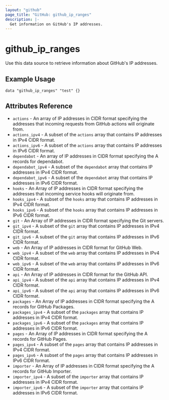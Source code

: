 ```yaml
---
layout: "github"
page_title: "GitHub: github_ip_ranges"
description: |-
  Get information on GitHub's IP addresses.
---
```


# github_ip_ranges

Use this data source to retrieve information about GitHub's IP addresses.

## Example Usage

```hcl
data "github_ip_ranges" "test" {}
```

## Attributes Reference

 * `actions` - An array of IP addresses in CIDR format specifying the addresses that incoming requests from GitHub actions will originate from.
 * `actions_ipv4` - A subset of the `actions` array that contains IP addresses in IPv4 CIDR format.
 * `actions_ipv6` - A subset of the `actions` array that contains IP addresses in IPv6 CIDR format.
 * `dependabot` - An array of IP addresses in CIDR format specifying the A records for dependabot.
 * `dependabot_ipv4` - A subset of the `dependabot` array that contains IP addresses in IPv4 CIDR format.
 * `dependabot_ipv6` - A subset of the `dependabot` array that contains IP addresses in IPv6 CIDR format.
 * `hooks` - An Array of IP addresses in CIDR format specifying the addresses that incoming service hooks will originate from.
 * `hooks_ipv4` - A subset of the `hooks` array that contains IP addresses in IPv4 CIDR format.
 * `hooks_ipv6` - A subset of the `hooks` array that contains IP addresses in IPv6 CIDR format.
 * `git` - An Array of IP addresses in CIDR format specifying the Git servers.
 * `git_ipv4` - A subset of the `git` array that contains IP addresses in IPv4 CIDR format.
 * `git_ipv6` - A subset of the `git` array that contains IP addresses in IPv6 CIDR format.
 * `web` - An Array of IP addresses in CIDR format for GitHub Web.
 * `web_ipv4` - A subset of the `web` array that contains IP addresses in IPv4 CIDR format.
 * `web_ipv6` - A subset of the `web` array that contains IP addresses in IPv6 CIDR format.
 * `api` - An Array of IP addresses in CIDR format for the GitHub API.
 * `api_ipv4` - A subset of the `api` array that contains IP addresses in IPv4 CIDR format.
 * `api_ipv6` - A subset of the `api` array that contains IP addresses in IPv6 CIDR format.
 * `packages` - An Array of IP addresses in CIDR format specifying the A records for GitHub Packages.
 * `packages_ipv4` - A subset of the `packages` array that contains IP addresses in IPv4 CIDR format.
 * `packages_ipv6` - A subset of the `packages` array that contains IP addresses in IPv6 CIDR format.
 * `pages` - An Array of IP addresses in CIDR format specifying the A records for GitHub Pages.
 * `pages_ipv4` - A subset of the `pages` array that contains IP addresses in IPv4 CIDR format.
 * `pages_ipv6` - A subset of the `pages` array that contains IP addresses in IPv6 CIDR format.
 * `importer` - An Array of IP addresses in CIDR format specifying the A records for GitHub Importer.
 * `importer_ipv4` - A subset of the `importer` array that contains IP addresses in IPv4 CIDR format.
 * `importer_ipv6` - A subset of the `importer` array that contains IP addresses in IPv6 CIDR format.

